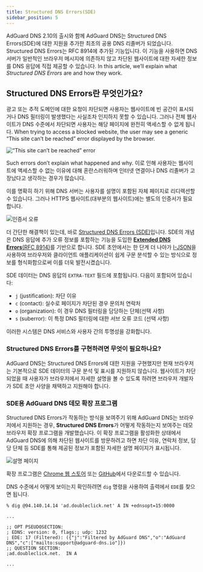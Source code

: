 ```yaml
---
title: Structured DNS Errors(SDE)
sidebar_position: 5
---
```


AdGuard DNS 2.10의 출시와 함께 AdGuard DNS는 Structured DNS Errors(SDE)에 대한 지원을 추가한 최초의 공용 DNS 리졸버가 되었습니다. Structured DNS Errors는 RFC 8914에 추가된 기능입니다. 이 기능을 사용하면 DNS 서버가 일반적인 브라우저 메시지에 의존하지 않고 차단된 웹사이트에 대한 자세한 정보를 DNS 응답에 직접 제공할 수 있습니다. In this article, we’ll explain what _Structured DNS Errors_ are and how they work.

## Structured DNS Errors란 무엇인가요?

광고 또는 추적 도메인에 대한 요청이 차단되면 사용자는 웹사이트에 빈 공간이 표시되거나 DNS 필터링이 발생했다는 사실조차 인지하지 못할 수 있습니다. 그러나 전체 웹사이트가 DNS 수준에서 차단되면 사용자는 해당 페이지에 완전히 액세스할 수 없게 됩니다. When trying to access a blocked website, the user may see a generic “This site can’t be reached” error displayed by the browser.

![“This site can’t be reached” error](https://cdn.adtidy.org/content/blog/dns/dns_error.png)

Such errors don’t explain what happened and why. 이로 인해 사용자는 웹사이트에 액세스할 수 없는 이유에 대해 혼란스러워하며 인터넷 연결이나 DNS 리졸버가 고장났다고 생각하는 경우가 많습니다.

이를 명확히 하기 위해 DNS 서버는 사용자를 설명이 포함된 자체 페이지로 리디렉션할 수 있습니다. 그러나 HTTPS 웹사이트(대부분의 웹사이트)에는 별도의 인증서가 필요합니다.

![인증서 오류](https://cdn.adtidy.org/content/blog/dns/certificate_error.png?1)

더 간단한 해결책이 있는데, 바로 [Structured DNS Errors (SDE)](https://datatracker.ietf.org/doc/draft-ietf-dnsop-structured-dns-error/09/)입니다. SDE의 개념은 DNS 응답에 추가 오류 정보를 포함하는 기능을 도입한 [**Extended DNS Errors**(RFC 8914)](https://datatracker.ietf.org/doc/rfc8914/)를 기반으로 합니다. SDE 초안에서는 한 단계 더 나아가 [I-JSON](https://www.rfc-editor.org/rfc/rfc7493)을 사용하여 브라우저와 클라이언트 애플리케이션이 쉽게 구문 분석할 수 있는 방식으로 정보를 형식화함으로써 이를 더욱 발전시켰습니다.

SDE 데이터는 DNS 응답의 `EXTRA-TEXT` 필드에 포함됩니다. 다음이 포함되어 있습니다:

- `j` (justification): 차단 이유
- `c` (contact): 실수로 페이지가 차단된 경우 문의처 연락처
- `o` (organization): 이 경우 DNS 필터링을 담당하는 단체(선택 사항)
- `s` (suberror): 이 특정 DNS 필터링에 대한 서브 오류 코드 (선택 사항)

이러한 시스템은 DNS 서비스와 사용자 간의 투명성을 강화합니다.

### Structured DNS Errors를 구현하려면 무엇이 필요하나요?

AdGuard DNS는 Structured DNS Errors에 대한 지원을 구현했지만 현재 브라우저는 기본적으로 SDE 데이터의 구문 분석 및 표시를 지원하지 않습니다. 웹사이트가 차단되었을 때 사용자가 브라우저에서 자세한 설명을 볼 수 있도록 하려면 브라우저 개발자가 SDE 초안 사양을 채택하고 지원해야 합니다.

### SDE용 AdGuard DNS 데모 확장 프로그램

Structured DNS Errors가 작동하는 방식을 보여주기 위해 AdGuard DNS는 브라우저에서 지원하는 경우, **Structured DNS Errors**가 어떻게 작동하는지 보여주는 데모 브라우저 확장 프로그램을 개발했습니다. 이 확장 프로그램을 활성화한 상태에서 AdGuard DNS에 의해 차단된 웹사이트를 방문하려고 하면 차단 이유, 연락처 정보, 담당 단체 등 SDE를 통해 제공된 정보가 포함된 자세한 설명 페이지가 표시됩니다.

![설명 페이지](https://cdn.adtidy.org/blog/new/jlkdbaccess_blocked.png)

확장 프로그램은 [Chrome 웹 스토어](https://chromewebstore.google.com/detail/oeinmjfnchfhaabhchfjkbdpmgeageen) 또는 [GitHub](https://github.com/AdguardTeam/dns-sde-extension/)에서 다운로드할 수 있습니다.

DNS 수준에서 어떻게 보이는지 확인하려면 `dig` 명령을 사용하여 출력에서 `EDE`를 찾으면 됩니다.

```text
% dig @94.140.14.14 'ad.doubleclick.net' A IN +ednsopt=15:0000

...

;; OPT PSEUDOSECTION:
; EDNS: version: 0, flags:; udp: 1232
; EDE: 17 (Filtered): ({"j":"Filtered by AdGuard DNS","o":"AdGuard DNS","c":["mailto:support@adguard-dns.io"]})
;; QUESTION SECTION:
;ad.doubleclick.net.  IN A

...
```

